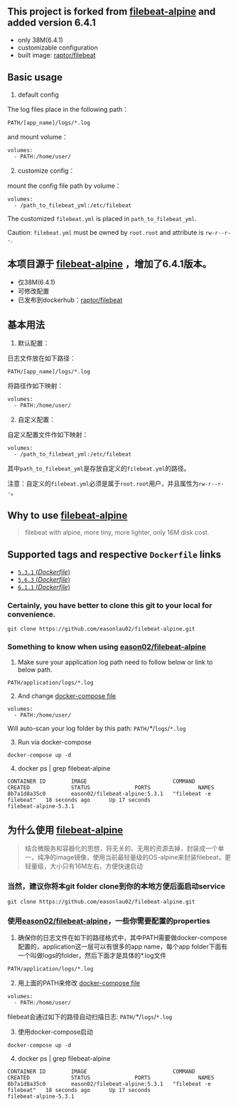 ## This project is forked from [filebeat-alpine](https://github.com/easonlau02/filebeat-alpine) and added version 6.4.1

* only 38M(6.4.1)
* customizable configuration
* built image: [raptor/filebeat](https://hub.docker.com/r/raptor/filebeat/)

## Basic usage

1. default config

The log files place in the following path：

```
PATH/[app_name]/logs/*.log
```

and mount volume：

```
volumes:
  - PATH:/home/user/ 
```

2. customize config：

mount the config file path by volume：

```
volumes:
  - /path_to_filebeat_yml:/etc/filebeat
```

The customized `filebeat.yml` is placed in `path_to_filebeat_yml`.

Caution: `filebeat.yml` must be owned by `root.root` and attribute is `rw-r--r--`.

## 本项目源于 [filebeat-alpine](https://github.com/easonlau02/filebeat-alpine) ，增加了6.4.1版本。

* 仅38M(6.4.1)
* 可修改配置
* 已发布到dockerhub：[raptor/filebeat](https://hub.docker.com/r/raptor/filebeat/)

## 基本用法

1. 默认配置：

日志文件放在如下路径：

```
PATH/[app_name]/logs/*.log
```

将路径作如下映射：

```
volumes:
  - PATH:/home/user/ 
```

2. 自定义配置：

自定义配置文件作如下映射：

```
volumes:
  - /path_to_filebeat_yml:/etc/filebeat
```

其中`path_to_filebeat_yml`是存放自定义的`filebeat.yml`的路径。

注意：自定义的`filebeat.yml`必须是属于`root.root`用户，并且属性为`rw-r--r--`。

## Why to use [filebeat-alpine](https://github.com/easonlau02/filebeat-alpine)
> filebeat with alpine, more tiny, more lighter, only 16M disk cost.

## Supported tags and respective `Dockerfile` links
-	[`5.3.1` (*Dockerfile*)](https://github.com/easonlau02/filebeat-alpine/blob/master/5.3.1/Dockerfile)
-	[`5.6.3` (*Dockerfile*)](https://github.com/easonlau02/filebeat-alpine/blob/master/5.6.3/Dockerfile)
-	[`6.1.1` (*Dockerfile*)](https://github.com/easonlau02/filebeat-alpine/blob/master/6.1.1/Dockerfile)

### Certainly, you have better to clone this git to your local for convenience.
```
git clone https://github.com/easonlau02/filebeat-alpine.git
```
### Something to know when using [eason02/filebeat-alpine](https://hub.docker.com/r/eason02/filebeat-alpine/)
1. Make sure your application log path need to follow below or link to below path.
```
PATH/application/logs/*.log
```

2. And change [docker-compose file](https://github.com/easonlau02/filebeat-alpine/blob/master/docker-compose.yml)
```
volumes:
  - PATH:/home/user/ 
```

Will auto-scan your log folder by this path: `PATH/`*/`logs`/`*.log`

3. Run via docker-compose
```
docker-compose up -d
```

4. docker ps | grep filebeat-alpine
```
CONTAINER ID        IMAGE                           COMMAND                  CREATED             STATUS              PORTS               NAMES
8b7a1d8a35c0        eason02/filebeat-alpine:5.3.1   "filebeat -e filebeat"   18 seconds ago      Up 17 seconds                           filebeat-alpine-5.3.1
```

## 为什么使用 [filebeat-alpine](https://github.com/easonlau02/filebeat-alpine)
> 结合微服务和容器化的思想，将无关的、无用的资源去掉，封装成一个单一，纯净的image镜像，使用当前最轻量级的OS-alpine来封装filebeat，更轻量级，大小只有16M左右，方便快速启动

### 当然，建议你将本git folder clone到你的本地方便后面启动service
```
git clone https://github.com/easonlau02/filebeat-alpine.git
```
### 使用[eason02/filebeat-alpine](https://hub.docker.com/r/eason02/filebeat-alpine/)，一些你需要配置的properties
1. 确保你的日志文件在如下的路径格式中，其中PATH需要做docker-compose配置的，application这一层可以有很多的app name，每个app folder下面有一个叫做logs的folder，然后下面才是具体的*.log文件
```
PATH/application/logs/*.log
```

2. 用上面的PATH来修改 [docker-compose file](https://github.com/easonlau02/filebeat-alpine/blob/master/docker-compose.yml)
```
volumes:
  - PATH:/home/user/ 
```

filebeat会通过如下的路径自动扫描日志: `PATH/`*/`logs`/`*.log`

3. 使用docker-compose启动
```
docker-compose up -d
```

4. docker ps | grep filebeat-alpine
```
CONTAINER ID        IMAGE                           COMMAND                  CREATED             STATUS              PORTS               NAMES
8b7a1d8a35c0        eason02/filebeat-alpine:5.3.1   "filebeat -e filebeat"   18 seconds ago      Up 17 seconds                           filebeat-alpine-5.3.1
```
